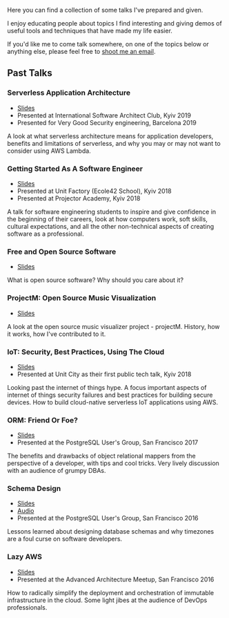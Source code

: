 Here you can find a collection of some talks I've prepared and given.

I enjoy educating people about topics I find interesting and giving demos of useful tools and techniques that have made my life easier.

If you'd like me to come talk somewhere, on one of the topics below or anything else, please feel free to [shoot me an email](mailto:me@mish.dev).


## Past Talks

### Serverless Application Architecture
* [Slides](slides/serverless.pdf)
* Presented at International Software Architect Club, Kyiv 2019
* Presented for Very Good Security engineering, Barcelona 2019

A look at what serverless architecture means for application developers, benefits and limitations of serverless, and why you may or may not want to consider using AWS Lambda.


### Getting Started As A Software Engineer
* [Slides](slides/getting-started-as-a-software-engineer.pdf)
* Presented at Unit Factory (Ecole42 School), Kyiv 2018
* Presented at Projector Academy, Kyiv 2018

A talk for software engineering students to inspire and give confidence in the beginning of their careers, look at how computers work, soft skills, cultural expectations, and all the other non-technical aspects of creating software as a professional.


### Free and Open Source Software
* [Slides](slides/opensource.pdf)

What is open source software? Why should you care about it?


### ProjectM: Open Source Music Visualization
* [Slides](slides/projectM_noVideo.pdf)

A look at the open source music visualizer project - projectM. History, how it works, how I've contributed to it.


### IoT: Security, Best Practices, Using The Cloud
* [Slides](slides/IoT_noVideo.pdf)
* Presented at Unit City as their first public tech talk, Kyiv 2018

Looking past the internet of things hype. A focus important aspects of internet of things security failures and best practices for building secure devices. How to build cloud-native serverless IoT applications using AWS.


### ORM: Friend Or Foe?
* [Slides](slides/ORM.pdf)
* Presented at the PostgreSQL User's Group, San Francisco 2017

The benefits and drawbacks of object relational mappers from the perspective of a developer, with tips and cool tricks. Very lively discussion with an audience of grumpy DBAs.


### Schema Design
* [Slides](slides/schema_design.pdf)
* [Audio](https://soundcloud.com/adam-wood-969912350/mischa-spiegelmock-schema-design-pgsql)
* Presented at the PostgreSQL User's Group, San Francisco 2016

Lessons learned about designing database schemas and why timezones are a foul curse on software developers.


### Lazy AWS
* [Slides](slides/LazyAWS.pdf)
* Presented at the Advanced Architecture Meetup, San Francisco 2016

How to radically simplify the deployment and orchestration of immutable infrastructure in the cloud. Some light jibes at the audience of DevOps professionals.
